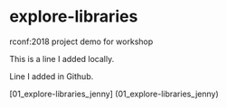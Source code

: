 # explore-libraries
rconf:2018 project demo for workshop

This is a line I added locally.

Line I added in Github.

[01_explore-libraries_jenny] (01_explore-libraries_jenny)